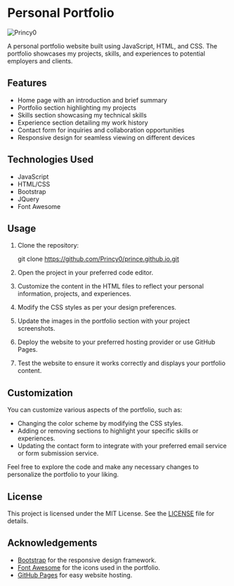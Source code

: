 # Personal Portfolio

<p align="left"> <img src="https://komarev.com/ghpvc/?username=Princy0/prince.github.io&label=Profile%20views&color=0e75b6&style=flat" alt="Princy0" /> </p>

A personal portfolio website built using JavaScript, HTML, and CSS. The portfolio showcases my projects, skills, and experiences to potential employers and clients.

## Features

- Home page with an introduction and brief summary
- Portfolio section highlighting my projects
- Skills section showcasing my technical skills
- Experience section detailing my work history
- Contact form for inquiries and collaboration opportunities
- Responsive design for seamless viewing on different devices

## Technologies Used

- JavaScript
- HTML/CSS
- Bootstrap
- JQuery
- Font Awesome

## Usage

1. Clone the repository:

   git clone https://github.com/Princy0/prince.github.io.git
   

2. Open the project in your preferred code editor.

3. Customize the content in the HTML files to reflect your personal information, projects, and experiences.

4. Modify the CSS styles as per your design preferences.

5. Update the images in the portfolio section with your project screenshots.

6. Deploy the website to your preferred hosting provider or use GitHub Pages.

7. Test the website to ensure it works correctly and displays your portfolio content.

## Customization

You can customize various aspects of the portfolio, such as:

- Changing the color scheme by modifying the CSS styles.
- Adding or removing sections to highlight your specific skills or experiences.
- Updating the contact form to integrate with your preferred email service or form submission service.

Feel free to explore the code and make any necessary changes to personalize the portfolio to your liking.

## License

This project is licensed under the MIT License. See the [LICENSE](LICENSE) file for details.

## Acknowledgements

- [Bootstrap](https://getbootstrap.com/) for the responsive design framework.
- [Font Awesome](https://fontawesome.com/) for the icons used in the portfolio.
- [GitHub Pages](https://pages.github.com/) for easy website hosting.

   
